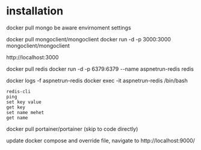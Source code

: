 # installation

docker pull mongo
be aware envirnoment settings

docker pull mongoclient/mongoclient
docker run -d -p 3000:3000 mongoclient/mongoclient

http://localhost:3000

docker pull redis
docker run -d -p 6379:6379 --name aspnetrun-redis redis

docker logs -f aspnetrun-redis
docker exec -it aspnetrun-redis /bin/bash

    redis-cli
    ping
    set key value
    get key
    set name mehet
    get name

docker pull portainer/portainer (skip to code directly)

update docker compose and override file, navigate to http://localhost:9000/

